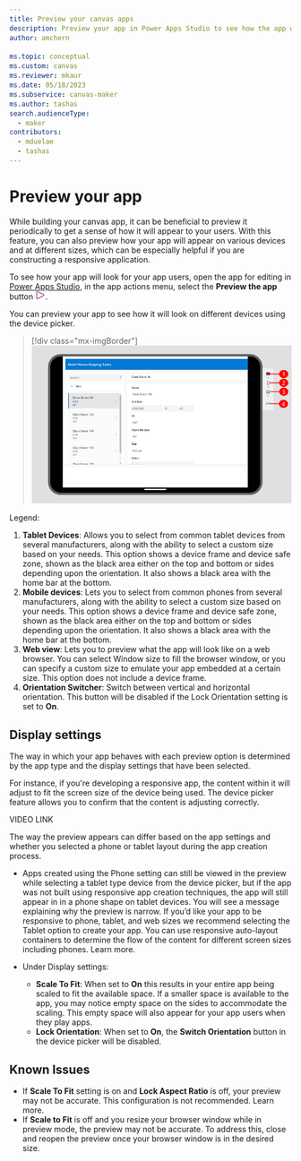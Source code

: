 ```yaml
---
title: Preview your canvas apps
description: Preview your app in Power Apps Studio to see how the app will look for your app users.
author: amchern

ms.topic: conceptual
ms.custom: canvas
ms.reviewer: mkaur
ms.date: 05/18/2023
ms.subservice: canvas-maker
ms.author: tashas
search.audienceType: 
  - maker
contributors:
  - mduelae
  - tashas
---
```

# Preview your app

While building your canvas app, it can be beneficial to preview it periodically to get a sense of how it will appear to your users. With this feature, you can also preview how your app will appear on various devices and at different sizes, which can be especially helpful if you are constructing a responsive application.

To see how your app will look for your app users, open the app for editing in [Power Apps Studio](https://create.powerapps.com), in the app actions menu, select the **Preview the app** button ![Preview button.](media/studio/preview-button.png). 

You can preview your app to see how it will look on different devices using the device picker.  


> [!div class="mx-imgBorder"] 
> ![Preview your app.](media/studio/preview-app.png)

Legend: 
1. **Tablet Devices**: Allows you to select from common tablet devices from several manufacturers, along with the ability to select a custom size based on your needs. This option shows a device frame and device safe zone, shown as the black area either on the top and bottom or sides depending upon the orientation. It also shows a black area with the home bar at the bottom.  
2. **Mobile devices**: Lets you to select from common phones from several manufacturers, along with the ability to select a custom size based on your needs. This option shows a device frame and device safe zone, shown as the black area either on the top and bottom or sides depending upon the orientation. It also shows a black area with the home bar at the bottom. 
3. **Web view**: Lets you to preview what the app will look like on a web browser. You can select Window size to fill the browser window, or you can specify a custom size to emulate your app embedded at a certain size. This option does not include a device frame.  
4. **Orientation Switcher**: Switch between vertical and horizontal orientation. This button will be disabled if the Lock Orientation setting is set to **On**. 

## Display settings

The way in which your app behaves with each preview option is determined by the app type and the display settings that have been selected.

For instance, if you're developing a responsive app, the content within it will adjust to fit the screen size of the device being used. The device picker feature allows you to confirm that the content is adjusting correctly.

VIDEO LINK

The way the preview appears can differ based on the app settings and whether you selected a phone or tablet layout during the app creation process.

- Apps created using the Phone setting can still be viewed in the preview while selecting a tablet type device from the device picker, but if the app was not built using responsive app creation techniques, the app will still appear in in a phone shape on tablet devices. You will see a message explaining why the preview is narrow. If you’d like your app to be responsive to phone, tablet, and web sizes we recommend selecting the Tablet option to create your app. You can use responsive auto-layout containers to determine the flow of the content for different screen sizes including phones. Learn more.  

- Under Display settings:
   - **Scale To Fit**: When set to **On** this results in your entire app being scaled to fit the available space. If a smaller space is available to the app, you may notice empty space on the sides to accommodate the scaling. This empty space will also appear for your app users when they play apps.
  - **Lock Orientation**: When set to **On**, the **Switch Orientation** button in the device picker will be disabled.  

## Known Issues 

- If **Scale To Fit** setting is on and **Lock Aspect Ratio** is off, your preview may not be accurate. This configuration is not recommended. Learn more.  
- If **Scale to Fit** is off and you resize your browser window while in preview mode, the preview may not be accurate. To address this, close and reopen the preview once your browser window is in the desired size. 


